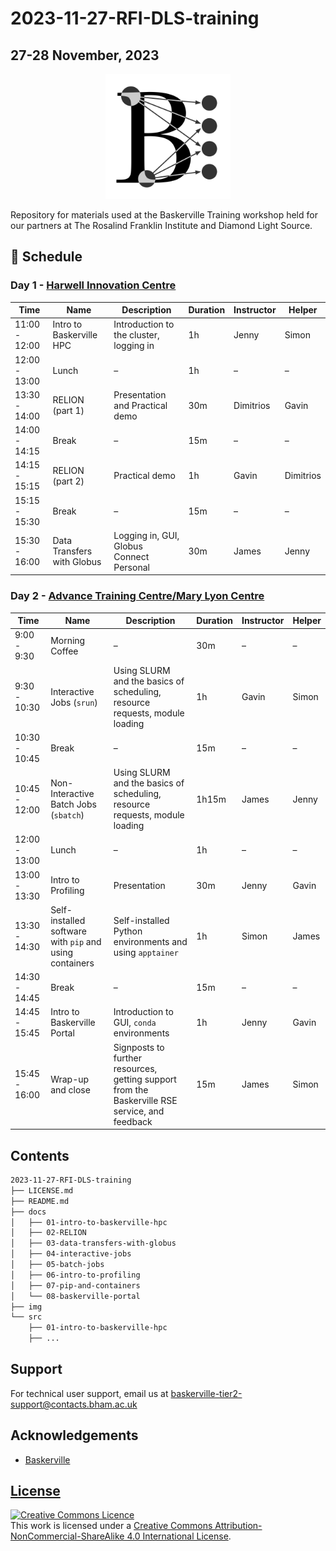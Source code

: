 # 2023-11-27-RFI-DLS-training

## 27-28 November, 2023

<center><img src="img/logo.png" alt="baskerville-logo" width="200"/></center>

Repository for materials used at the Baskerville Training workshop held for our partners at The Rosalind Franklin Institute and Diamond Light Source.

## :calendar: Schedule

### Day 1 - [Harwell Innovation Centre](https://maps.app.goo.gl/DT7TkyExUyxTQ2Yp7)

| Time | Name | Description | Duration | Instructor | Helper |
| --- | --- | --- | --- | --- | --- |
| 11:00 - 12:00 | Intro to Baskerville HPC | Introduction to the cluster, logging in | 1h | Jenny | Simon |
| 12:00 - 13:00 | Lunch | – | 1h | – | – |
| 13:30 - 14:00 | RELION (part 1) | Presentation and Practical demo | 30m | Dimitrios | Gavin |
| 14:00 - 14:15 | Break | – | 15m | – | – |
| 14:15 - 15:15 | RELION (part 2) | Practical demo | 1h | Gavin | Dimitrios |
| 15:15 - 15:30 | Break | – | 15m | – | – |
| 15:30 - 16:00 | Data Transfers with Globus | Logging in, GUI, Globus Connect Personal | 30m | James | Jenny |

### Day 2 - [Advance Training Centre/Mary Lyon Centre](https://maps.app.goo.gl/g7w2VUAJNnfdtT4K7)

| Time | Name | Description | Duration | Instructor | Helper |
| --- | --- | --- | --- | --- | --- |
| 9:00 - 9:30| Morning Coffee | – | 30m | – | – |
| 9:30 - 10:30  | Interactive Jobs (`srun`) | Using SLURM and the basics of scheduling, resource requests, module loading | 1h | Gavin | Simon |
| 10:30 - 10:45 | Break | – | 15m | – | – |
| 10:45 - 12:00 | Non-Interactive Batch Jobs (`sbatch`) | Using SLURM and the basics of scheduling, resource requests, module loading | 1h15m | James | Jenny |
| 12:00 - 13:00 | Lunch | – | 1h | – | – |
| 13:00 - 13:30 | Intro to Profiling | Presentation | 30m | Jenny | Gavin |
| 13:30 - 14:30 | Self-installed software with `pip` and using containers | Self-installed Python environments and using `apptainer` | 1h | Simon | James |
| 14:30 - 14:45 | Break | – | 15m | – | – |
| 14:45 - 15:45 | Intro to Baskerville Portal | Introduction to GUI, `conda` environments | 1h | Jenny | Gavin |
| 15:45 - 16:00 | Wrap-up and close | Signposts to further resources, getting support from the Baskerville RSE service, and feedback | 15m | James | Simon |

## Contents

```bash
2023-11-27-RFI-DLS-training
├── LICENSE.md
├── README.md
├── docs
│   ├── 01-intro-to-baskerville-hpc
│   ├── 02-RELION
│   ├── 03-data-transfers-with-globus
│   ├── 04-interactive-jobs
│   ├── 05-batch-jobs
│   ├── 06-intro-to-profiling
│   ├── 07-pip-and-containers
│   └── 08-baskerville-portal
├── img
└── src
    ├── 01-intro-to-baskerville-hpc
    ├── ...
```

## Support

For technical user support, email us at [baskerville-tier2-support@contacts.bham.ac.uk](mailto:baskerville-tier2-support@contacts.bham.ac.uk)

## Acknowledgements

* [Baskerville](https://github.com/baskerville-hpc)

## [License](LICENSE.md)

<a rel="license" href="http://creativecommons.org/licenses/by-nc-sa/4.0/"><img alt="Creative Commons Licence" style="border-width:0" src="https://i.creativecommons.org/l/by-nc-sa/4.0/88x31.png" /></a><br />This work is licensed under a <a rel="license" href="http://creativecommons.org/licenses/by-nc-sa/4.0/">Creative Commons Attribution-NonCommercial-ShareAlike 4.0 International License</a>.
